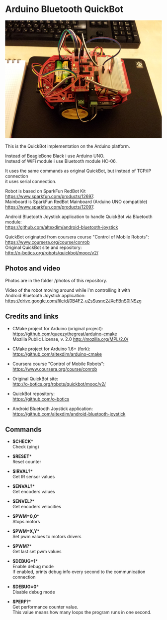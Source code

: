 Arduino Bluetooth QuickBot 
==================================

![Arduino QuickBot](/photos/20150504_233456.jpg?raw=true "Arduino QuickBot")

This is the QuickBot implementation on the Arduino platform.

Instead of BeagleBone Black i use Arduino UNO.  
Instead of WiFi module i use Bluetooth module HC-06.

It uses the same commands as original QuickBot, but instead of TCP/IP connection  
it uses serial connection.

Robot is based on SparkFun RedBot Kit  
    https://www.sparkfun.com/products/12697.  
Mainboard is SparkFun RedBot Mainboard (Arduino UNO compatible)  
    https://www.sparkfun.com/products/12097.

Android Bluetooth Joystick application to handle QuickBot via Bluetooth module:  
    https://github.com/altexdim/android-bluetooth-joystick

QuickBot originated from coursera course "Control of Mobile Robots":  
    https://www.coursera.org/course/conrob  
Original QuickBot site and repository:  
    http://o-botics.org/robots/quickbot/mooc/v2/

Photos and video
----------------------------------
Photos are in the folder /photos of this repository.

Video of the robot moving around while i'm controlling it with  
Android Bluetooth Joystick application:  
    https://drive.google.com/file/d/0B4F2-uZsSusnc2JXcFBnS0lNSzg

Credits and links
----------------------------------
* CMake project for Arduino (original project):  
    https://github.com/queezythegreat/arduino-cmake  
    Mozilla Public License, v. 2.0 http://mozilla.org/MPL/2.0/

* CMake project for Arduino 1.6+ (fork):  
    https://github.com/altexdim/arduino-cmake

* Coursera course "Control of Mobile Robots":  
    https://www.coursera.org/course/conrob

* Original QuickBot site:  
    http://o-botics.org/robots/quickbot/mooc/v2/

* QuickBot repository:  
    https://github.com/o-botics

* Android Bluetooth Joystick application:  
    https://github.com/altexdim/android-bluetooth-joystick

Commands
----------------------------------

* **$CHECK***  
Check (ping)

* **$RESET***  
Reset counter

* **$IRVAL?***  
Get IR sensor values

* **$ENVAL?***  
Get encoders values

* **$ENVEL?***  
Get encoders velocities

* **$PWM=0,0***  
Stops motors

* **$PWM=X,Y***  
Set pwm values to motors drivers

* **$PWM?***  
Get last set pwm values

* **$DEBUG=1***  
Enable debug mode  
If enabled, prints debug info every second to the communication connection

* **$DEBUG=0***  
Disable debug mode

* **$PERF?***  
Get performance counter value.  
This value means how many loops the program runs in one second.
